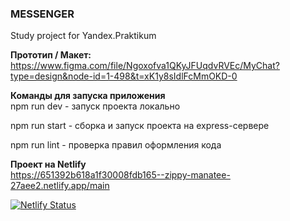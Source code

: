 ### **MESSENGER**  
Study project for Yandex.Praktikum  

**Прототип / Макет:**  
https://www.figma.com/file/Ngoxofva1QKyJFUqdvRVEc/MyChat?type=design&node-id=1-498&t=xK1y8sIdlFcMmOKD-0

**Команды для запуска приложения**  
npm run dev     - запуск проекта локально  

npm run start   - сборка и запуск проекта на express-сервере

npm run lint    - проверка правил оформления кода  

**Проект на Netlify**  
https://651392b618a1f30008fdb165--zippy-manatee-27aee2.netlify.app/main

[![Netlify Status](https://api.netlify.com/api/v1/badges/26c97060-2d1a-4917-ae74-636d358c9f57/deploy-status)](https://app.netlify.com/sites/zippy-manatee-27aee2/deploys?branch=deploy)
